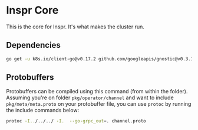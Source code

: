 # Inspr Core
This is the core for Inspr. It's what makes the cluster run.

## Dependencies
```sh
go get -u k8s.io/client-go@v0.17.2 github.com/googleapis/gnostic@v0.3.1
```

## Protobuffers
Protobuffers can be compiled using this command (from within the folder). Assuming you're on folder `pkg/operator/channel` and want to include `pkg/meta/meta.proto` on your protobuffer file, you can use `protoc` by running the include commands below:

```sh
protoc -I../../../ -I.  --go-grpc_out=. channel.proto
```
